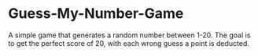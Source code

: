 # Guess-My-Number-Game
A simple game that generates a random number between 1-20. The goal is to get the perfect score of 20, with each wrong guess a point is deducted.
